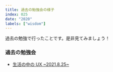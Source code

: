 ```yaml
---
title: 過去の勉強会の様子
index: 025
date: "2020"
labels: ["wisdom"]
---
```


過去の勉強で行ったことです。是非見てみましょう！

### 過去の勉強会

- [生活の中の UX ~2021.8.25~](./20210825/20210825)
